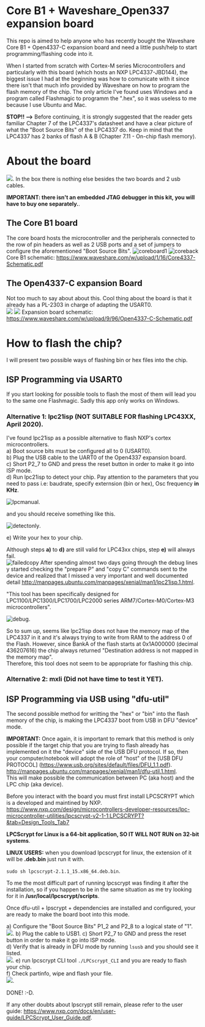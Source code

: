 # Core B1 + Waveshare_Open337 expansion board
This repo is aimed to help anyone who has recently bought the Waveshare Core B1 + Open4337-C expansion board and need a little push/help to start programming/flashing code into it.

When I started from scratch with Cortex-M series Microcontrollers and particularly with this board (which hosts an NXP LPC4337-JBD144), the biggest issue I had at the beginning was how to comunicate with it since there isn't that much info provided by Waveshare on how to program the flash memory of the chip. The only article I've found uses Windows and a program called Flashmagic to programm the ".hex", so it was useless to me because I use Ubuntu and Mac.

**STOP!! -->** Before continuing, it is strongly suggested that the reader gets familiar Chapter 7 of the LPC4337's datasheet and have a clear picture of what the "Boot Source Bits" of the LPC4337 do. 
Keep in mind that the LPC4337 has 2 banks of flash A & B (Chapter 7.11 - On-chip flash memory). 

# About the board
![](https://github.com/snorkman88/Waveshare_Open337/blob/master/all_together.jpg). 
In the box there is nothing else besides the two boards and 2 usb cables.  

**IMPORTANT: there isn't an embedded JTAG debugger in this kit, you will have to buy one separately.**. 

## The Core B1 board
The core board hosts the microcontroller and the peripherals connected to the row of pin headers as well as 2 USB ports and a set of jumpers to configure the aforementioned "Boot Source Bits".
![coreboard1](https://github.com/snorkman88/Waveshare_Open337/blob/master/core_front.jpg)
![coreback](https://github.com/snorkman88/Waveshare_Open337/blob/master/core_back.jpg)
Core B1 schematic: https://www.waveshare.com/w/upload/1/16/Core4337-Schematic.pdf

## The Open4337-C expansion Board
Not too much to say about about this. Cool thing about the board is that it already has a PL-2303 in charge of adapting the USART0.  
![](https://github.com/snorkman88/Waveshare_Open337/blob/master/expansion_board.jpg)
![](https://github.com/snorkman88/Waveshare_Open337/blob/master/uart_on_expansion.jpg)
Expansion board schematic: https://www.waveshare.com/w/upload/9/96/Open4337-C-Schematic.pdf

# How to flash the chip?
I will present two possible ways of flashing bin or hex files into the chip.

## ISP Programming via USART0
If you start looking for possible tools to flash the most of them will lead you to the same one Flashmagic. Sadly this app only works on Windows.
### Alternative 1: lpc21isp (NOT SUITABLE FOR flashing LPC43XX, April 2020). 
I've found lpc21isp as a possible alternative to flash NXP's cortex microcontrollers.  
a) Boot source bits must be configured all to 0 (USART0).  
b) Plug the USB cable to the UART0 of the Open4337 expansion board.  
c) Short P2_7 to GND and press the reset button in order to make it go into ISP mode.  
d) Run lpc21isp to detect your chip. Pay attention to the parameters that you need to pass i.e: baudrate, specify externsion (bin or hex), Osc frequency **in KHz**.


![lpcmanual](https://github.com/snorkman88/Waveshare_Open337/blob/master/lpcmanual.png).  

and you should receive something like this.   

![detectonly](https://github.com/snorkman88/Waveshare_Open337/blob/master/detectonly.png).  


e) Write your hex to your chip. 

Although steps **a)** to **d)** are still valid for LPC43xx chips, step **e)** will always fail.  
![failedcopy](https://github.com/snorkman88/Waveshare_Open337/blob/master/failedcopy.png)
After spending almost two days going through the debug lines y started checking the "prepare P" and "copy C" commands sent to the device and realized that I missed a very important and well documented detail http://manpages.ubuntu.com/manpages/xenial/man1/lpc21isp.1.html. 

"This tool has been specifically designed for LPC1100/LPC1300/LPC1700/LPC2000 series ARM7/Cortex-M0/Cortex-M3 microcontrollers".  

![debug](https://github.com/snorkman88/Waveshare_Open337/blob/master/debug.png). 

So to sum up, seems like lpc21isp does not have the memory map of the LPC4337 in it and it's always trying to write from RAM to the address 0 of the Flash. However, since BankA of the flash starts at 0x1A000000 (decimal 436207616) the chip always returned "Destination address is not mapped in the memory map".  
Therefore, this tool does not seem to be appropriate for flashing this chip.  


### Alternative 2: mxli (Did not have time to test it YET). 

## ISP Programming via USB using "dfu-util"
The second possible method for writting the "hex" or "bin" into the flash memory of the chip, is making the LPC4337 boot from USB in DFU "device" mode. 

**IMPORTANT:** Once again, it is important to remark that this method is only possible if the target chip that you are trying to flash already has implemented on it the "device" side of the USB DFU protocol. If so, then your computer/notebook will adopt the role of "host" of the [USB DFU PROTOCOL] (https://www.usb.org/sites/default/files/DFU_1.1.pdf). 
http://manpages.ubuntu.com/manpages/xenial/man1/dfu-util.1.html.  
This will make possible the communication between PC (aka host) and the LPC chip (aka device). 

Before you interact with the board you must first install LPCSCRYPT which is a developed and maintined by NXP.  
https://www.nxp.com/design/microcontrollers-developer-resources/lpc-microcontroller-utilities/lpcscrypt-v2-1-1:LPCSCRYPT?&tab=Design_Tools_Tab7

**LPCScrypt for Linux is a 64-bit application, SO IT WILL NOT RUN on 32-bit systems**.  

**LINUX USERS:** when you download lpcscrypt for linux, the extension of it will be **.deb.bin** just run it with. 

`sudo sh lpcscrypt-2.1.1_15.x86_64.deb.bin`.  

To me the most difficult part of running lpcscrypt was finding it after the installation, so if you happen to be in the same situation as me try looking for it in **/usr/local/lpcscrypt/scripts**.  

Once dfu-util + lpscrypt + dependencies are installed and configured, your are ready to make the board boot into this mode. 

a) Configure the "Boot Source Bits" P1_2 and P2_8 to a logical state of "1".  
![](https://github.com/snorkman88/Waveshare_Open337/blob/master/boot_from_usb0.jpg). 
b) Plug the cable to USB1. 
c) Short P2_7 to GND and press the reset button in order to make it go into ISP mode.  
d) Verify that is already in DFU mode by running `lsusb` and you should see it listed.  
![](https://github.com/snorkman88/Waveshare_Open337/blob/master/lsusb.png). 
e) run lpcscrypt CLI tool `./LPCscrypt_CLI` and you are ready to flash your chip.  
f) Check partinfo, wipe and flash your file.  
![](https://github.com/snorkman88/Waveshare_Open337/blob/master/lpcscrypt_cli_program.png). 

DONE! :-D. 


If any other doubts about lpscrypt still remain, please refer to the user guide: https://www.nxp.com/docs/en/user-guide/LPCScrypt_User_Guide.pdf. 
